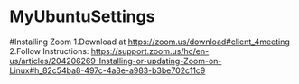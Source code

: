 # MyUbuntuSettings

#Installing Zoom
1.Download at https://zoom.us/download#client_4meeting
2.Follow Instructions: https://support.zoom.us/hc/en-us/articles/204206269-Installing-or-updating-Zoom-on-Linux#h_82c54ba8-497c-4a8e-a983-b3be702c11c9
